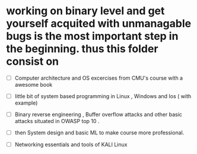 # working on binary level and get yourself acquited  with  unmanagable bugs is the most important step in the beginning. thus this folder consist on 

- [ ] Computer architecture and OS excercises from CMU's course with a awesome book

- [ ] little bit of system based programming in Linux , Windows and Ios ( with example)
- [ ] Binary reverse engineering , Buffer overflow attacks and other basic attacks situated in OWASP top 10 .

- [ ] then System design and basic ML to  make course more professional.

- [ ] Networking essentials and tools of KALI Linux

